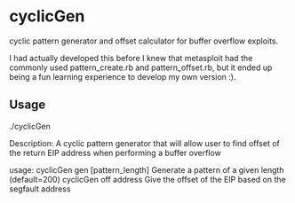 # cyclicGen
cyclic pattern generator and offset calculator for buffer overflow exploits.

I had actually developed this before I knew that metasploit had the commonly used pattern_create.rb and pattern_offset.rb, but it ended up being a fun learning experience to develop my own version :).

## Usage
./cyclicGen 

Description: A cyclic pattern generator that will allow user to find offset of the return EIP address when performing a buffer overflow

usage: 
        cyclicGen gen [pattern_length]          Generate a pattern of a given length (default=200)
        cyclicGen off  address                  Give the offset of the EIP based on the segfault address
